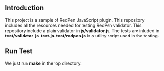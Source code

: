 Introduction
-------------

This project is a sample of RedPen JavaScript plugin. This repository includes all the resources needed for testing RedPen validator. This repository include a plain validator in **js/validator.js**.
The tests are inluded in **test/validator-js-test.js**. **test/redpen.js** is a utility script used in the testing.

Run Test
--------

We just run **make** in the top directory.
